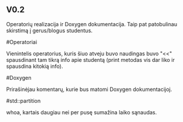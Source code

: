 ﻿## V0.2

Operatorių realizacija ir Doxygen dokumentacija. Taip pat patobulinau skirstimą į gerus/blogus studentus.

#Operatoriai

Vienintelis operatorius, kuris šiuo atveju buvo naudingas buvo "<<" spausdinant tam tikrą info apie studentą (print metodas vis dar liko ir spausdina kitokią info).

#Doxygen

Prirašinėjau komentarų, kurie bus matomi Doxygen dokumentacijoj.

#std::partition

whoa, kartais daugiau nei per pusę sumažina laiko sąnaudas.